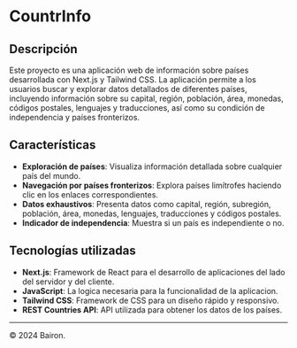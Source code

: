 # CountrInfo

## Descripción
Este proyecto es una aplicación web de información sobre países desarrollada con Next.js y Tailwind CSS. La aplicación permite a los usuarios buscar y explorar datos detallados de diferentes países, incluyendo información sobre su capital, región, población, área, monedas, códigos postales, lenguajes y traducciones, así como su condición de independencia y países fronterizos.

## Características
- **Exploración de países**: Visualiza información detallada sobre cualquier país del mundo.
- **Navegación por países fronterizos**: Explora países limítrofes haciendo clic en los enlaces correspondientes.
- **Datos exhaustivos**: Presenta datos como capital, región, subregión, población, área, monedas, lenguajes, traducciones y códigos postales.
- **Indicador de independencia**: Muestra si un país es independiente o no.

## Tecnologías utilizadas
- **Next.js**: Framework de React para el desarrollo de aplicaciones del lado del servidor y del cliente.
- **JavaScript**: La logica necesaria para la funcionalidad de la aplicacion.
- **Tailwind CSS**: Framework de CSS para un diseño rápido y responsivo.
- **REST Countries API**: API utilizada para obtener los datos de los países.

---
© 2024 Bairon.

